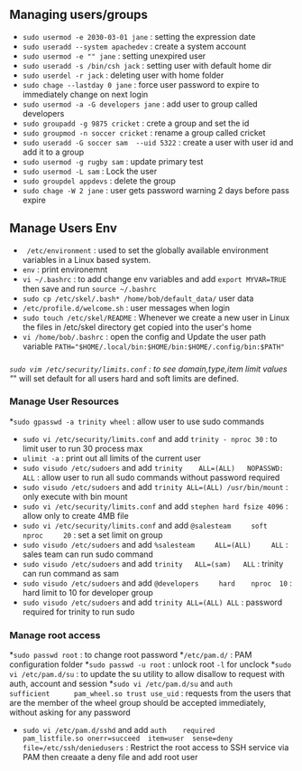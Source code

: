 
## Managing users/groups 
* `sudo usermod -e 2030-03-01 jane` : setting the expression date
* `sudo useradd --system apachedev` : create a system account 
* `sudo usermod -e "" jane` : setting unexpired user
* `sudo useradd -s /bin/csh jack` : setting user with default home dir
* `sudo userdel -r jack` : deleting user with home folder
* `sudo chage --lastday 0 jane` : force user password to expire to immediately change on next login
* `sudo usermod -a -G developers jane` : add user to group called developers
* `sudo groupadd -g 9875 cricket` : crete a group and set the id
* `sudo groupmod -n soccer cricket` : rename a group called cricket
* `sudo useradd -G soccer sam  --uid 5322` : create a user with user id and add it to a group 
* `sudo usermod -g rugby sam` : update primary test
* `sudo usermod -L sam` : Lock the user
* `sudo groupdel appdevs` : delete the group
* `sudo chage -W 2 jane` : user gets password warning  2 days before pass expire


## Manage Users Env
* ` /etc/environment` : used to set the globally available environment variables in a Linux based system.
* `env` : print environemnt 
* `vi ~/.bashrc` : to add change env variables and add `export MYVAR=TRUE` then save and run `source ~/.bashrc`
* `sudo cp /etc/skel/.bash* /home/bob/default_data/` user data
* `/etc/profile.d/welcome.sh` : user messages when login
* `sudo touch /etc/skel/README` : Whenever we create a new user in Linux the files in /etc/skel directory get copied into the user's home
* `vi /home/bob/.bashrc` : open the config and  Update the user path variable `PATH="$HOME/.local/bin:$HOME/bin:$HOME/.config/bin:$PATH"`

###

*`sudo vim /etc/security/limits.conf` : to see domain,type,item limit values "*" will set default for all users 
hard and soft limits are defined.  

### Manage User Resources
*`sudo gpasswd -a trinity wheel` : allow user to use sudo commands
* `sudo vi /etc/security/limits.conf` and add `trinity - nproc 30` : to limit user to run 30 process max
* `ulimit -a` : print out all limits of the current user
* `sudo visudo /etc/sudoers`  and add `trinity    ALL=(ALL)   NOPASSWD: ALL` : allow user to run all sudo commands without password required
* `sudo visudo /etc/sudoers`  and add `trinity ALL=(ALL) /usr/bin/mount` : only execute with bin mount
* `sudo vi /etc/security/limits.conf` and add `stephen hard fsize 4096` : allow only to create 4MB file
* `sudo vi /etc/security/limits.conf` and add `@salesteam     soft    nproc     20` : set a set limit on group
* `sudo visudo /etc/sudoers`  and add  `%salesteam     ALL=(ALL)     ALL` : sales team can run sudo command
* `sudo visudo /etc/sudoers`  and add  `trinity   ALL=(sam)   ALL` : trinity can run command as sam
* `sudo visudo /etc/sudoers` and add  `@developers     hard    nproc  10` : hard limit to 10 for developer group
* `sudo visudo /etc/sudoers` and add `trinity ALL=(ALL) ALL` : password required for trinity to run sudo

### Manage root access
*`sudo passwd root` : to change root password
*`/etc/pam.d/` : PAM configuration folder
*`sudo passwd -u root` : unlock root `-l` for unclock
*`sudo vi /etc/pam.d/su` : to update the su utility to allow disallow to request with auth, account and session
*`sudo vi /etc/pam.d/su` and `auth           sufficient      pam_wheel.so trust use_uid` : requests from the users that are the member of the wheel group should be accepted immediately, without asking for any password
* `sudo vi /etc/pam.d/sshd` and add `auth    required       pam_listfile.so onerr=succeed  item=user  sense=deny  file=/etc/ssh/deniedusers` : Restrict the root access to SSH service via PAM then creaate a deny file and add root user

